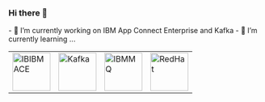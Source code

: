 ### Hi there 👋

<table>
- 🔭 I’m currently working on IBM App Connect Enterprise and Kafka
<td><img src="https://github.com/jcortess/jcortess/images/ACE.svg" width="75" title="IBIBMACE"/></td>
<td><img src="https://github.com/jcortess/jcortess/images/Kafka.svg" width="75" title="Kafka"/></td>
<td><img src="https://github.com/jcortess/jcortess/images/mq.svg" width="75" title="IBMMQ"/></td>
- 🌱 I’m currently learning ...
<td><img src="https://github.com/jcortess/jcortess/images/redhat.svg" width="75" title="RedHat"/></td>
</table>



<!--
**jcortess/jcortess** is a ✨ _special_ ✨ repository because its `README.md` (this file) appears on your GitHub profile.

Here are some ideas to get you started:

<td><img src="https://github.com/jcortess/jcortess/images/ibm.svg" width="75" title="IBM"/></td>

- 🔭 I’m currently working on ...
- 🌱 I’m currently learning ...
- 👯 I’m looking to collaborate on ...
- 🤔 I’m looking for help with ...
- 💬 Ask me about ...
- 📫 How to reach me: ...
- 😄 Pronouns: ...
- ⚡ Fun fact: ...
-->
